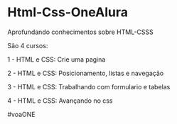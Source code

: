 # Html-Css-OneAlura
Aprofundando conhecimentos sobre HTML-CSSS 

São 4 cursos:

1 - HTML e CSS: Crie uma pagina

2 - HTML e CSS: Posicionamento, listas e navegação

3 - HTML e CSS: Trabalhando com formulario e tabelas

4 - HTML e CSS: Avançando no css


#voaONE 
